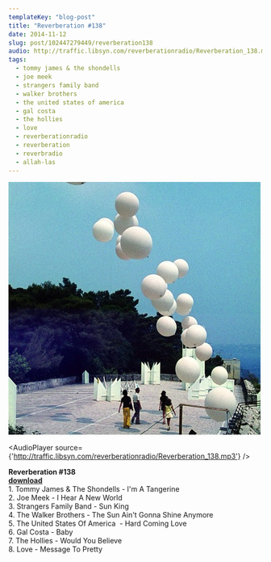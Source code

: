 ```yaml
---
templateKey: "blog-post"
title: "Reverberation #138"
date: 2014-11-12
slug: post/102447279449/reverberation138
audio: http://traffic.libsyn.com/reverberationradio/Reverberation_138.mp3
tags:
  - tommy james & the shondells
  - joe meek
  - strangers family band
  - walker brothers
  - the united states of america
  - gal costa
  - the hollies
  - love
  - reverberationradio
  - reverberation
  - reverbradio
  - allah-las
---
```


![Reverberation #138](../images/62bf74685f9c9444175f1126b1e019df23590cb8424126d419ab26f939d999f2.jpg)

<AudioPlayer source={'http://traffic.libsyn.com/reverberationradio/Reverberation_138.mp3'} />

<p><strong>Reverberation #138<br /><a href="http://traffic.libsyn.com/reverberationradio/Reverberation_138.mp3" title="download" target="_blank">download<br /></a></strong>1. Tommy James &amp; The Shondells - I'm A Tangerine<br />2. Joe Meek - I Hear A New World<br />3. Strangers Family Band - Sun King<br />4. The Walker Brothers - The Sun Ain't Gonna Shine Anymore<br />5. The United States Of America &nbsp;- Hard Coming Love<br />6. Gal Costa - Baby<br />7. The Hollies - Would You Believe<br />8. Love - Message To Pretty</p>
